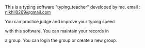 This is a typing software "typing_teacher" developed by me.
email : nikhil0269@gmail.com

You can practice,judge and improve your typing speed

with this software. You can maintain your records in 

a group. You can login the group or create a new group.


